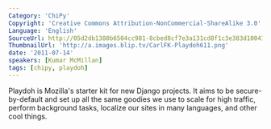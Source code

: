 ```yaml
---
Category: 'ChiPy'
Copyright: 'Creative Commons Attribution-NonCommercial-ShareAlike 3.0'
Language: 'English'
SourceUrl: http://05d2db1380b6504cc981-8cbed8cf7e3a131cd8f1c3e383d10041.r93.cf2.rackcdn.com/chipy/563_playdoh.m4v
ThumbnailUrl: 'http://a.images.blip.tv/CarlFK-Playdoh611.png'
date: '2011-07-14'
speakers: [Kumar McMillan]
tags: [chipy, playdoh]
---
```

Playdoh is Mozilla's starter kit for new Django projects. It aims to be
secure-by-default and set up all the same goodies we use to scale for high
traffic, perform background tasks, localize our sites in many languages, and
other cool things.

